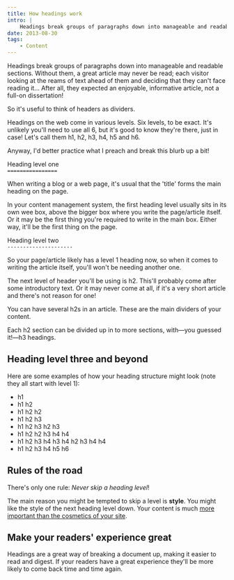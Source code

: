```yaml
---
title: How headings work
intro: |
    Headings break groups of paragraphs down into manageable and readable sections, which makes them easy to read. But are you using them correctly?
date: 2013-08-30
tags:
    - Content
---
```


Headings break groups of paragraphs down into manageable and readable sections. Without them, a great article may never be read; each visitor looking at the reams of text ahead of them and deciding that they can't face reading it… After all, they expected an enjoyable, informative article, not a full-on dissertation!

So it's useful to think of headers as dividers.

Headings on the web come in various levels. Six levels, to be exact. It's unlikely you'll need to use all 6, but it's good to know they're there, just in case! Let's call them h1, h2, h3, h4, h5 and h6.

Anyway, I'd better practice what I preach and break this blurb up a bit!

Heading level one<br />
`================`

When writing a blog or a web page, it's usual that the 'title' forms the main heading on the page.

In your content management system, the first heading level usually sits in its own wee box, above the bigger box where you write the page/article itself. Or it may be the first thing you're required to write in the main box. Either way, it'll be the first thing on the page.

Heading level two<br />
`---------------------`

So your page/article likely has a level 1 heading now, so when it comes to writing the article itself, you'll won't be needing another one.

The next level of header you'll be using is h2. This'll probably come after some introductory text. Or it may never come at all, if it's a very short article and there's not reason for one!

You can have several h2s in an article. These are the main dividers of your content.

Each h2 section can be divided up in to more sections, with—you guessed it!—h3 headings.

Heading level three and beyond
--------------------------------------

Here are some examples of how your heading structure might look (note they all start with level 1):

* h1
* h1 h2
* h1 h2 h2
* h1 h2 h3
* h1 h2 h3 h2 h3
* h1 h2 h2 h3 h4 h4
* h1 h2 h3 h4 h3 h4 h2 h3 h4 h4
* h1 h2 h3 h4 h5 h6

Rules of the road
--------------------

There's only one rule: _Never skip a heading level_!

The main reason you might be tempted to skip a level is **style**. You might like the style of the next heading level down. Your content is much [more important than the cosmetics of your site](/blog/what-you-see-isnt-what-you-get).

Make your readers' experience great
-------------------------------------------

Headings are a great way of breaking a document up, making it easier to read and digest. If your readers have a great experience they'll be more likely to come back time and time again.
